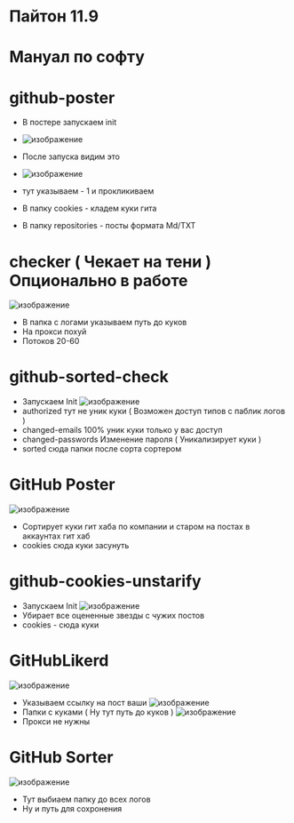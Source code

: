 # Пайтон 11.9

# Мануал по софту 

# github-poster

- В постере запускаем init
- ![изображение](https://github.com/user-attachments/assets/7b1d9664-2106-4c6b-a2f0-888546626c4c)

- После запуска видим это
- ![изображение](https://github.com/user-attachments/assets/35790f25-6532-41f1-90a4-0e55cd25ce67)

- тут указываем - 1 и прокликиваем

- В папку cookies - кладем куки гита
- В папку repositories - посты формата Md/TXT

# checker ( Чекает на тени ) Опционально в работе 

 ![изображение](https://github.com/user-attachments/assets/4a532939-5dce-494d-adb1-cfb8f187b69b)

- В папка с логами указываем путь до куков
- На прокси похуй
- Потоков 20-60

 # github-sorted-check
 
 - Запускаем Init
![изображение](https://github.com/user-attachments/assets/0b355f3c-9c0b-4716-84d2-fc0f545e736d)
- authorized тут не уник куки ( Возможен доступ типов с паблик логов ) 
- changed-emails 100% уник куки только у вас доступ
- changed-passwords Изменение пароля ( Уникализирует куки )
- sorted сюда папки после сорта сортером 

# GitHub Poster
![изображение](https://github.com/user-attachments/assets/88ceede3-5947-430b-a91f-7aa0921a9f15)

- Сортирует куки гит хаба по компании и старом на постах в аккаунтах гит хаб 
- cookies сюда куки засунуть

# github-cookies-unstarify
- Запускаем Init
![изображение](https://github.com/user-attachments/assets/c2c22a35-ef13-4f87-9090-772c739f6b90)
- Убирает все оцененные звезды с чужих постов 
- cookies - сюда куки

# GitHubLikerd
![изображение](https://github.com/user-attachments/assets/b281521c-4dea-404c-a06a-89e9fd7cc145)
- Указываем ссылку на пост ваши
![изображение](https://github.com/user-attachments/assets/8c4f65da-044d-4dbe-8b6b-d5bfd9eafa13)
- Папки с куками ( Ну тут путь до куков ) 
![изображение](https://github.com/user-attachments/assets/aabfdc7f-c5e6-4b1e-98fb-a82d8b466a54)
- Прокси не нужны

# GitHub Sorter
![изображение](https://github.com/user-attachments/assets/bbde2b61-b150-4bf7-9c0c-23932298b86f)
- Тут выбиаем папку до всех логов
- Ну и путь для сохронения 



